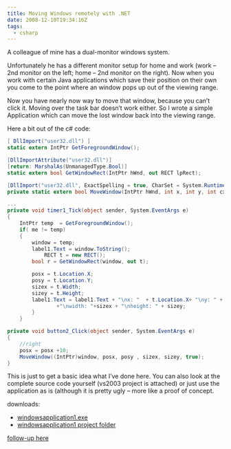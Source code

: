 ```yaml
---
title: Moving Windows remotely with .NET
date: 2008-12-10T19:34:16Z
tags:
  - csharp
---
```

A colleague of mine has a dual-monitor windows system.

Unfortunately he has a different monitor setup for home and work (work – 2nd monitor on the left; home – 2nd monitor on the right). Now when you work with certain Java applications which save their position on their own you come to the point where an window pops up out of the viewing range.

Now you have nearly now way to move that window, because you can’t click it. Moving over the task bar doesn’t work either. So I wrote a simple Application which can move the lost window back into the viewing range.

Here a bit out of the c# code:

```csharp
[ DllImport("user32.dll") ]
static extern IntPtr GetForegroundWindow();

[DllImportAttribute("user32.dll")]
[return: MarshalAs(UnmanagedType.Bool)]
static extern bool GetWindowRect(IntPtr hWnd, out RECT lpRect);

[DllImport("user32.dll", ExactSpelling = true, CharSet = System.Runtime.InteropServices.CharSet.Auto)]
private static extern bool MoveWindow(IntPtr hWnd, int x, int y, int cx, int cy, bool repaint);

...
private void timer1_Tick(object sender, System.EventArgs e)
{
	IntPtr temp  = GetForegroundWindow();
	if( me != temp)
	{
		window = temp;
		label1.Text = window.ToString();
			RECT t = new RECT();
		bool r = GetWindowRect(window, out t);

		posx = t.Location.X;
		posy = t.Location.Y;
		sizex = t.Width;
		sizey = t.Height;
		label1.Text = label1.Text + "\nx: "  + t.Location.X+ "\ny: " + t.Location.Y
				+"\nwidth: "+sizex + "\nheight: " + sizey;
		}
	}

private void button2_Click(object sender, System.EventArgs e)
{
	//right
	posx = posx +10;
	MoveWindow((IntPtr)window, posx, posy , sizex, sizey, true);
}
```

This is just to get a basic idea what I’ve done here. You can also look at the complete source code yourself (vs2003 project is attached) or just use the application as is (although it is pretty ugly – more like a proof of concept.

downloads:

  * [windowsapplication1.exe](/assets/windowsapplication1.exe)
  * [windowsapplication1 project folder](/assets/windowsapplication1.zip)

[follow-up here](/2009/02/01/moving-windows-part2.html "follow-up here")
